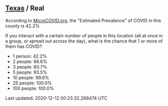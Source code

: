 
## [Texas](/united-states/texas) / Real

According to [MicroCOVID.org](http://microcovid.org),
the "Estimated Prevalence" of COVID in this county is 42.2%

If you interact with a certain number of people in this location
(all at once in a group, or spread out across the day), what is the chance that
1 or more of them has COVID?

- 1 person: 42.2%
- 2 people: 66.6%
- 3 people: 80.7%
- 5 people: 93.5%
- 10 people: 99.6%
- 25 people: 100.0%
- 100 people: 100.0%

Last updated: 2020-12-12 00:23:32.268474 UTC
